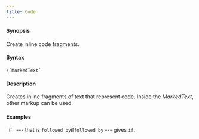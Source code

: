 ```yaml
---
title: Code
---
```


#### Synopsis

Create inline code fragments.

#### Syntax

```
\`MarkedText`
```

#### Description

Creates inline fragments of text that represent code.
Inside the _MarkedText_, other markup can be used.

#### Examples

` `if` ` --- that is ` followed by `if` followed by ` --- gives `if`.


